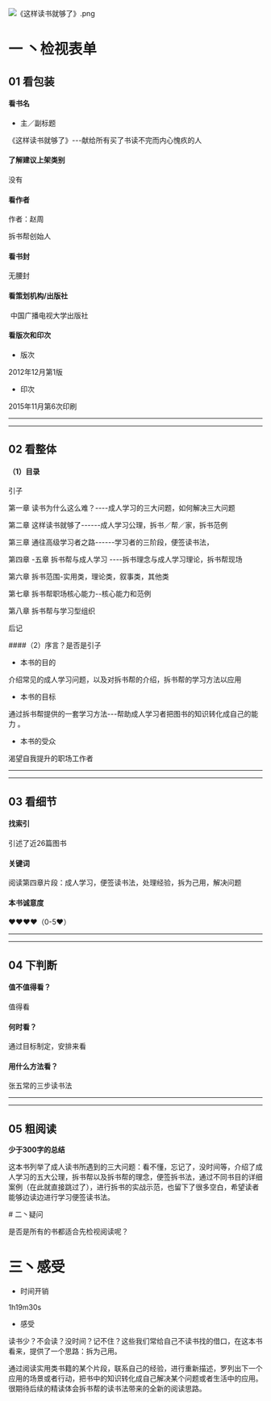 ![《这样读书就够了》.png](http://upload-images.jianshu.io/upload_images/669817-6e6015f70377db58.png?imageMogr2/auto-orient/strip%7CimageView2/2/w/1240)
# 一 丶检视表单

## 01 看包装

#### 看书名



- 主／副标题

﻿《这样读书就够了》---献给所有买了书读不完而内心愧疚的人



####   了解建议上架类别

﻿没有

####  看作者

作者：﻿赵周

拆书帮创始人



#### 看书封

无腰封

#### 看策划机构/出版社

﻿ 中国广播电视大学出版社

#### 看版次和印次

- 版次

﻿2012年12月第1版



- 印次

﻿2015年11月第6次印刷

***

***

## 02 看整体



#### （1）目录

﻿引子

第一章  读书为什么这么难？----成人学习的三大问题，如何解决三大问题

第二章  这样读书就够了------成人学习公理，拆书／帮／家，拆书范例

第三章  通往高级学习者之路------学习者的三阶段，便签读书法，

第四章 -五章 拆书帮与成人学习 ----拆书理念与成人学习理论，拆书帮现场

第六章 拆书范围-实用类，理论类，叙事类，其他类

第七章 拆书帮职场核心能力--核心能力和范例

第八章 拆书帮与学习型组织

后记

####（2）序言﻿？是否是引子

- 本书的目的

﻿介绍常见的成人学习问题，以及对拆书帮的介绍，拆书帮的学习方法以应用



- 本书的目标

﻿通过拆书帮提供的一套学习方法---帮助成人学习者把图书的知识转化成自己的能力 。



- 本书的受众

渴望自我提升的﻿职场工作者



***

***

## 03 看细节



#### 找索引

﻿引述了近26篇图书



####  关键词

阅读第四章片段：成人学习，便签读书法，处理经验，拆为己用，解决问题



#### 本书诚意度

❤️❤️❤️❤️（0-5❤️）

***

***

## 04 下判断



#### 值不值得看？

﻿值得看

#### 何时看？

﻿通过目标制定，安排来看



#### 用什么方法看？

﻿张五常的三步读书法



***

***

## 05 粗阅读

**少于300字的总结**

这本书列举了成人读书所遇到的三大问题：看不懂，忘记了，没时间等，介绍了成人学习的五大公理，拆书帮以及拆书帮的理念，便签拆书法，通过不同书目的详细案例（在此就直接跳过了），进行拆书的实战示范，也留下了很多空白，希望读者能够边读边进行学习便签读书法。



﻿#  二丶疑问

是否是所有的书都适合先检视阅读呢？


# 三丶感受

- 时间开销

1h19m30s

- 感受

读书少？不会读？没时间？记不住？这些我们常给自己不读书找的借口，在这本书看来，提供了一个思路：拆为己用。

通过阅读实用类书籍的某个片段，联系自己的经验，进行重新描述，罗列出下一个应用的场景或者行动，把书中的知识转化成自己解决某个问题或者生活中的应用。很期待后续的精读体会拆书帮的读书法带来的全新的阅读思路。